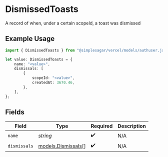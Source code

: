 # DismissedToasts

A record of when, under a certain scopeId, a toast was dismissed

## Example Usage

```typescript
import { DismissedToasts } from "@simplesagar/vercel/models/authuser.js";

let value: DismissedToasts = {
    name: "<value>",
    dismissals: [
        {
            scopeId: "<value>",
            createdAt: 3670.46,
        },
    ],
};
```

## Fields

| Field                                          | Type                                           | Required                                       | Description                                    |
| ---------------------------------------------- | ---------------------------------------------- | ---------------------------------------------- | ---------------------------------------------- |
| `name`                                         | *string*                                       | :heavy_check_mark:                             | N/A                                            |
| `dismissals`                                   | [models.Dismissals](../models/dismissals.md)[] | :heavy_check_mark:                             | N/A                                            |